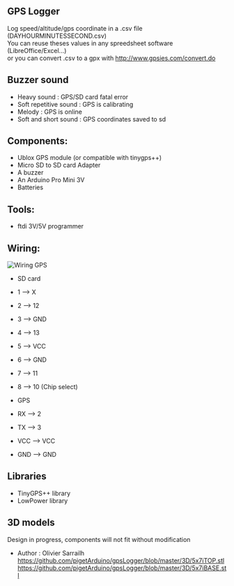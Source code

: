 GPS Logger
----------

Log speed/altitude/gps coordinate in a .csv file (DAYHOURMINUTESSECOND.csv)   
You can reuse theses values in any spreedsheet software (LibreOffice/Excel...)   
or you can convert .csv to a gpx with http://www.gpsies.com/convert.do   

## Buzzer sound
* Heavy sound : GPS/SD card fatal error
* Soft repetitive sound : GPS is calibrating
* Melody : GPS is online
* Soft and short sound : GPS coordinates saved to sd  

## Components:
  * Ublox GPS module (or compatible with tinygps++)
  * Micro SD to SD card Adapter
  * A buzzer
  * An Arduino Pro Mini 3V
  * Batteries

##  Tools:
 * ftdi 3V/5V programmer

## Wiring:
![Wiring GPS](https://github.com/pigetArduino/gpsLogger/blob/master/doc/gpsLogger_wiring.png)
*  SD card 
*  1 --> X
*  2 --> 12
*  3 --> GND
*  4 --> 13
*  5 --> VCC
*  6 --> GND
*  7 --> 11
*  8 --> 10 (Chip select)

*  GPS
*  RX --> 2
*  TX --> 3
*  VCC --> VCC
*  GND --> GND

## Libraries
  * TinyGPS++ library
  * LowPower library

## 3D models
Design in progress, components will not fit without modification
* Author : Olivier Sarrailh   
https://github.com/pigetArduino/gpsLogger/blob/master/3D/5x7iTOP.stl   
https://github.com/pigetArduino/gpsLogger/blob/master/3D/5x7iBASE.stl   



